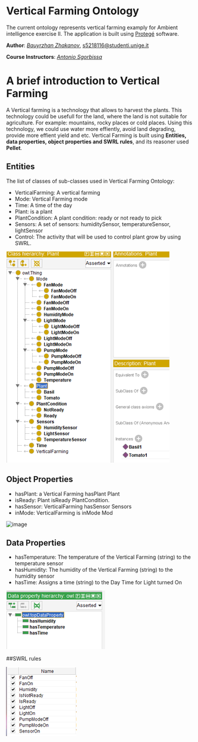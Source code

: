 # Vertical Farming Ontology
The current ontology represents vertical farming examply for Ambient intelligence exercise II. The application is built using [Protegé](https://protege.stanford.edu/) software. 


**Author**: *[Bauyrzhan Zhakanov](https://github.com/bzwayne)*, [s5218116@studenti.unige.it](s5218116@studenti.unige.it)

**Course Instructors**: *[Antonio Sgorbissa](https://rubrica.unige.it/personale/UkNHWlJp)*


# A brief introduction to Vertical Farming
A Vertical farming is a technology that allows to harvest the plants. This technology could be usefull for the land, where the land is not suitable for agriculture. For example: mountains, rocky places or cold places. Using this technology, we could use water more effiently, avoid land degrading, provide more effient yield and etc. Vertical Farming is built using **Entities, data properties, object properties and SWRL rules**, and its reasoner used **Pellet**.

## Entities
The list of classes of sub-classes used in Vertical Farming Ontology:
  * VerticalFarming: A vertical farming
  * Mode: Vertical Farming mode
  * Time: A time of the day
  * Plant: is a plant
  * PlantCondition: A plant condition: ready or not ready to pick
  * Sensors: A set of sensors: humiditySensor, temperatureSensor, lightSensor
  * Control: The activity that will be used to control plant grow by using SWRL.

![image](https://github.com/BZWayne/vertical_farming_ontology/blob/main/images/classes.png) 

## Object Properties
 - hasPlant: a Vertical Farming hasPlant Plant
 - isReady: Plant isReady PlantCondition.
 - hasSensor: VerticalFarming hasSensor Sensors
 - inMode: VerticalFarming is inMode Mod

![image](https://github.com/BZWayne/vertical_farming_ontology/blob/main/images/object_prop.png) 

## Data Properties 
 * hasTemperature: The temperature of the Vertical Farming (string) to the temperature sensor 
 * hasHumidity: The humidity of the Vertical Farming (string) to the humidity sensor 
 * hasTime: Assigns a time (string) to the Day Time for Light turned On

![image](https://github.com/BZWayne/vertical_farming_ontology/blob/main/images/data_prop.png) 

##SWRL rules 

![image](https://github.com/BZWayne/vertical_farming_ontology/blob/main/images/swrl.png)

    

  


